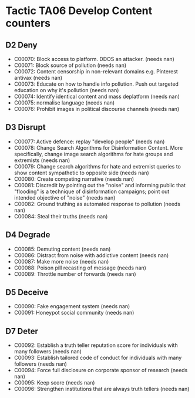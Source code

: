 # Tactic TA06 Develop Content counters


## D2 Deny
* C00070: Block access to platform. DDOS an attacker. (needs nan)
* C00071: Block source of pollution (needs nan)
* C00072: Content censorship in non-relevant domains e.g. Pinterest antivax (needs nan)
* C00073: Educate on how to handle info pollution. Push out targeted education on why it's pollution (needs nan)
* C00074: Identify identical content and mass deplatform (needs nan)
* C00075: normalise language (needs nan)
* C00076: Prohibit images in political discourse channels (needs nan)

## D3 Disrupt
* C00077: Active defence: replay "develop people" (needs nan)
* C00078: Change Search Algorithms for Disinformation Content. More specifically, change image search algorithms for hate groups and extremists (needs nan)
* C00079: Change search algorithms for hate and extremist queries to show content sympathetic to opposite side (needs nan)
* C00080: Create competing narrative (needs nan)
* C00081: Discredit by pointing out the "noise" and informing public that "flooding" is a technique of disinformation campaigns; point out intended objective of "noise" (needs nan)
* C00082: Ground truthing as automated response to pollution (needs nan)
* C00084: Steal their truths (needs nan)

## D4 Degrade
* C00085: Demuting content (needs nan)
* C00086: Distract from noise with addictive content (needs nan)
* C00087: Make more noise (needs nan)
* C00088: Poison pill recasting of message (needs nan)
* C00089: Throttle number of forwards (needs nan)

## D5 Deceive
* C00090: Fake engagement system (needs nan)
* C00091: Honeypot social community (needs nan)

## D7 Deter
* C00092: Establish a truth teller reputation score for individuals with many followers (needs nan)
* C00093: Establish tailored code of conduct for individuals with many followers (needs nan)
* C00094: Force full disclosure on corporate sponsor of research (needs nan)
* C00095: Keep score (needs nan)
* C00096: Strengthen institutions that are always truth tellers (needs nan)
